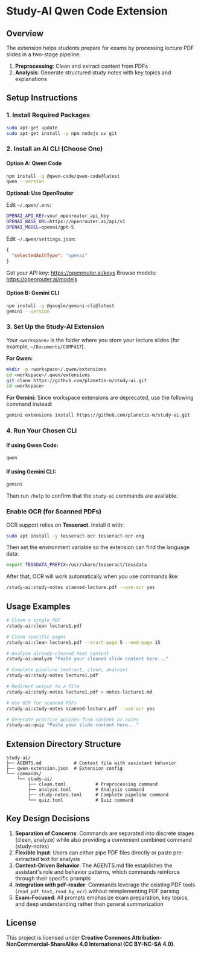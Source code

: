 # Study-AI Qwen Code Extension

## Overview
The extension helps students prepare for exams by processing lecture PDF slides in a two-stage pipeline:
1. **Preprocessing**: Clean and extract content from PDFs
2. **Analysis**: Generate structured study notes with key topics and explanations

## Setup Instructions

### 1. Install Required Packages

```bash
sudo apt-get update
sudo apt-get install -y npm nodejs uv git
```

### 2. Install an AI CLI (Choose One)

#### Option A: Qwen Code

```bash
npm install -g @qwen-code/qwen-code@latest
qwen --version
```

**Optional: Use OpenRouter**

Edit `~/.qwen/.env`:
```bash
OPENAI_API_KEY=your_openrouter_api_key
OPENAI_BASE_URL=https://openrouter.ai/api/v1
OPENAI_MODEL=openai/gpt-5
```

Edit `~/.qwen/settings.json`:
```json
{
  "selectedAuthType": "openai"
}
```

Get your API key: https://openrouter.ai/keys
Browse models: https://openrouter.ai/models

#### Option B: Gemini CLI

```bash
npm install -g @google/gemini-cli@latest
gemini --version
```

### 3. Set Up the Study-AI Extension

Your `<workspace>` is the folder where you store your lecture slides (for example, `~/Documents/COMP417`).

**For Qwen:**

```bash
mkdir -p <workspace>/.qwen/extensions
cd <workspace>/.qwen/extensions
git clone https://github.com/planetis-m/study-ai.git
cd <workspace>
```

**For Gemini:**
Since workspace extensions are deprecated, use the following command instead:

```bash
gemini extensions install https://github.com/planetis-m/study-ai.git
```

### 4. Run Your Chosen CLI

#### If using Qwen Code:

```bash
qwen
```

#### If using Gemini CLI:

```bash
gemini
```

Then run `/help` to confirm that the `study-ai` commands are available.

### Enable OCR (for Scanned PDFs)

OCR support relies on **Tesseract**. Install it with:

```bash
sudo apt install -y tesseract-ocr tesseract-ocr-eng
```

Then set the environment variable so the extension can find the language data:

```bash
export TESSDATA_PREFIX=/usr/share/tesseract/tessdata
```

After that, OCR will work automatically when you use commands like:

```bash
/study-ai:study-notes scanned-lecture.pdf --use-ocr yes
```

## Usage Examples

```bash
# Clean a single PDF
/study-ai:clean lecture1.pdf

# Clean specific pages
/study-ai:clean lecture1.pdf --start-page 5 --end-page 15

# Analyze already-cleaned text content
/study-ai:analyze "Paste your cleaned slide content here..."

# Complete pipeline (extract, clean, analyze)
/study-ai:study-notes lecture1.pdf

# Redirect output to a file
/study-ai:study-notes lecture1.pdf > notes-lecture1.md

# Use OCR for scanned PDFs
/study-ai:study-notes scanned-lecture.pdf --use-ocr yes

# Generate practice quizzes from content or notes
/study-ai:quiz "Paste your slide content here..."
```

## Extension Directory Structure

```
study-ai/
├── AGENTS.md            # Context file with assistant behavior
├── qwen-extension.json  # Extension config
└── commands/
    └── study-ai/
        ├── clean.toml           # Preprocessing command
        ├── analyze.toml         # Analysis command
        ├── study-notes.toml     # Complete pipeline command
        └── quiz.toml            # Quiz command
```

## Key Design Decisions

1. **Separation of Concerns**: Commands are separated into discrete stages (clean, analyze) while also providing a convenient combined command (study-notes)
2. **Flexible Input**: Users can either pipe PDF files directly or paste pre-extracted text for analysis
3. **Context-Driven Behavior**: The AGENTS.md file establishes the assistant's role and behavior patterns, which commands reinforce through their specific prompts
4. **Integration with pdf-reader**: Commands leverage the existing PDF tools (`read_pdf_text`, `read_by_ocr`) without reimplementing PDF parsing
5. **Exam-Focused**: All prompts emphasize exam preparation, key topics, and deep understanding rather than general summarization

## License
This project is licensed under **Creative Commons Attribution-NonCommercial-ShareAlike 4.0 International (CC BY-NC-SA 4.0)**.


